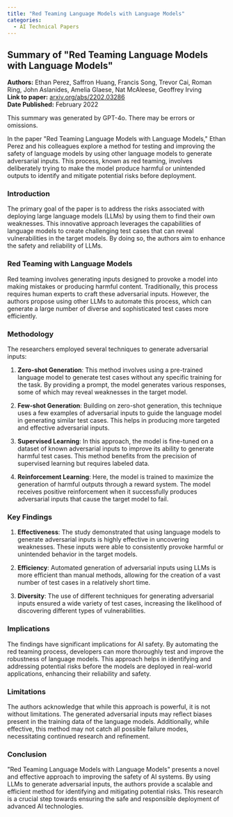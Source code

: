 ```yaml
---
title: "Red Teaming Language Models with Language Models"
categories:
  - AI Technical Papers
---
```



## Summary of "Red Teaming Language Models with Language Models"

**Authors:** Ethan Perez, Saffron Huang, Francis Song, Trevor Cai, Roman Ring, John Aslanides, Amelia Glaese, Nat McAleese, Geoffrey Irving  
**Link to paper:** [arxiv.org/abs/2202.03286](https://arxiv.org/abs/2202.03286)  
**Date Published:** February 2022

This summary was generated by GPT-4o. There may be errors or omissions.

In the paper "Red Teaming Language Models with Language Models," Ethan Perez and his colleagues explore a method for testing and improving the safety of language models by using other language models to generate adversarial inputs. This process, known as red teaming, involves deliberately trying to make the model produce harmful or unintended outputs to identify and mitigate potential risks before deployment.

### Introduction

The primary goal of the paper is to address the risks associated with deploying large language models (LLMs) by using them to find their own weaknesses. This innovative approach leverages the capabilities of language models to create challenging test cases that can reveal vulnerabilities in the target models. By doing so, the authors aim to enhance the safety and reliability of LLMs.

### Red Teaming with Language Models

Red teaming involves generating inputs designed to provoke a model into making mistakes or producing harmful content. Traditionally, this process requires human experts to craft these adversarial inputs. However, the authors propose using other LLMs to automate this process, which can generate a large number of diverse and sophisticated test cases more efficiently.

### Methodology

The researchers employed several techniques to generate adversarial inputs:

1. **Zero-shot Generation**: This method involves using a pre-trained language model to generate test cases without any specific training for the task. By providing a prompt, the model generates various responses, some of which may reveal weaknesses in the target model.

2. **Few-shot Generation**: Building on zero-shot generation, this technique uses a few examples of adversarial inputs to guide the language model in generating similar test cases. This helps in producing more targeted and effective adversarial inputs.

3. **Supervised Learning**: In this approach, the model is fine-tuned on a dataset of known adversarial inputs to improve its ability to generate harmful test cases. This method benefits from the precision of supervised learning but requires labeled data.

4. **Reinforcement Learning**: Here, the model is trained to maximize the generation of harmful outputs through a reward system. The model receives positive reinforcement when it successfully produces adversarial inputs that cause the target model to fail.

### Key Findings

1. **Effectiveness**: The study demonstrated that using language models to generate adversarial inputs is highly effective in uncovering weaknesses. These inputs were able to consistently provoke harmful or unintended behavior in the target models.

2. **Efficiency**: Automated generation of adversarial inputs using LLMs is more efficient than manual methods, allowing for the creation of a vast number of test cases in a relatively short time.

3. **Diversity**: The use of different techniques for generating adversarial inputs ensured a wide variety of test cases, increasing the likelihood of discovering different types of vulnerabilities.

### Implications

The findings have significant implications for AI safety. By automating the red teaming process, developers can more thoroughly test and improve the robustness of language models. This approach helps in identifying and addressing potential risks before the models are deployed in real-world applications, enhancing their reliability and safety.

### Limitations

The authors acknowledge that while this approach is powerful, it is not without limitations. The generated adversarial inputs may reflect biases present in the training data of the language models. Additionally, while effective, this method may not catch all possible failure modes, necessitating continued research and refinement.

### Conclusion

"Red Teaming Language Models with Language Models" presents a novel and effective approach to improving the safety of AI systems. By using LLMs to generate adversarial inputs, the authors provide a scalable and efficient method for identifying and mitigating potential risks. This research is a crucial step towards ensuring the safe and responsible deployment of advanced AI technologies.

